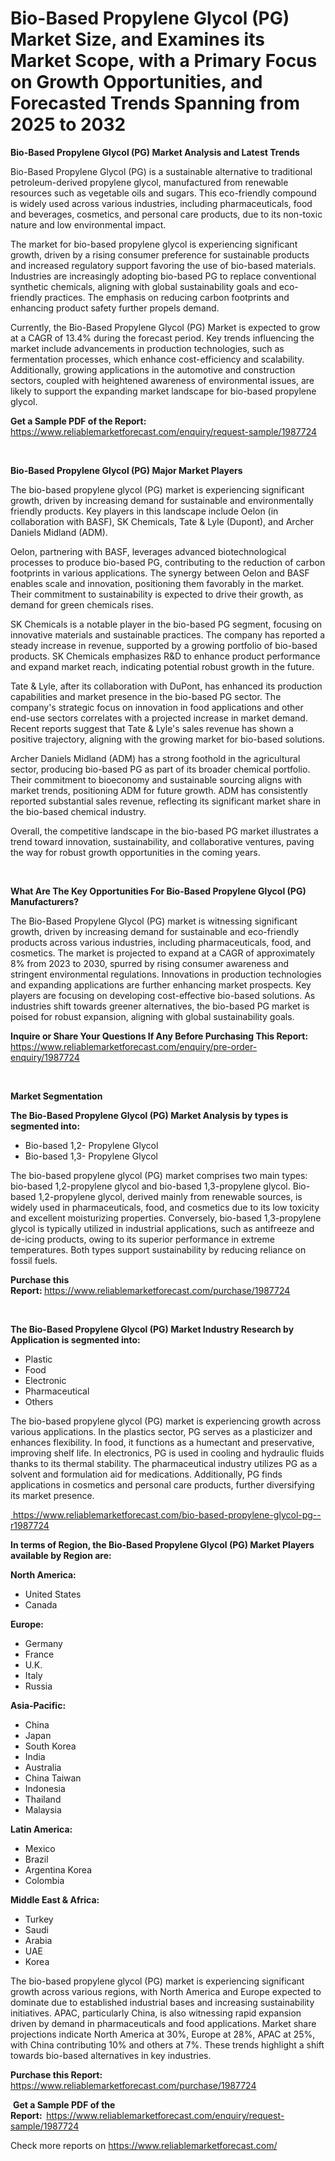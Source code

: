 <p><h1>Bio-Based Propylene Glycol (PG) Market Size, and Examines its Market Scope, with a Primary Focus on Growth Opportunities, and Forecasted Trends Spanning from 2025 to 2032</h1></p><p><strong>Bio-Based Propylene Glycol (PG) Market Analysis and Latest Trends</strong></p>
<p><p>Bio-Based Propylene Glycol (PG) is a sustainable alternative to traditional petroleum-derived propylene glycol, manufactured from renewable resources such as vegetable oils and sugars. This eco-friendly compound is widely used across various industries, including pharmaceuticals, food and beverages, cosmetics, and personal care products, due to its non-toxic nature and low environmental impact.</p><p>The market for bio-based propylene glycol is experiencing significant growth, driven by a rising consumer preference for sustainable products and increased regulatory support favoring the use of bio-based materials. Industries are increasingly adopting bio-based PG to replace conventional synthetic chemicals, aligning with global sustainability goals and eco-friendly practices. The emphasis on reducing carbon footprints and enhancing product safety further propels demand.</p><p>Currently, the Bio-Based Propylene Glycol (PG) Market is expected to grow at a CAGR of 13.4% during the forecast period. Key trends influencing the market include advancements in production technologies, such as fermentation processes, which enhance cost-efficiency and scalability. Additionally, growing applications in the automotive and construction sectors, coupled with heightened awareness of environmental issues, are likely to support the expanding market landscape for bio-based propylene glycol.</p></p>
<p><strong>Get a Sample PDF of the Report:&nbsp;</strong> <a href="https://www.reliablemarketforecast.com/enquiry/request-sample/1987724?utm_campaign=3357&utm_medium=2&utm_source=Github&utm_content=ia&utm_term=03042025&utm_id=bio-based-propylene-glycol-pg">https://www.reliablemarketforecast.com/enquiry/request-sample/1987724</a></p>
<p>&nbsp;</p>
<p><strong>Bio-Based Propylene Glycol (PG) Major Market Players</strong></p>
<p><p>The bio-based propylene glycol (PG) market is experiencing significant growth, driven by increasing demand for sustainable and environmentally friendly products. Key players in this landscape include Oelon (in collaboration with BASF), SK Chemicals, Tate & Lyle (Dupont), and Archer Daniels Midland (ADM).</p><p>Oelon, partnering with BASF, leverages advanced biotechnological processes to produce bio-based PG, contributing to the reduction of carbon footprints in various applications. The synergy between Oelon and BASF enables scale and innovation, positioning them favorably in the market. Their commitment to sustainability is expected to drive their growth, as demand for green chemicals rises.</p><p>SK Chemicals is a notable player in the bio-based PG segment, focusing on innovative materials and sustainable practices. The company has reported a steady increase in revenue, supported by a growing portfolio of bio-based products. SK Chemicals emphasizes R&D to enhance product performance and expand market reach, indicating potential robust growth in the future.</p><p>Tate & Lyle, after its collaboration with DuPont, has enhanced its production capabilities and market presence in the bio-based PG sector. The company's strategic focus on innovation in food applications and other end-use sectors correlates with a projected increase in market demand. Recent reports suggest that Tate & Lyle's sales revenue has shown a positive trajectory, aligning with the growing market for bio-based solutions.</p><p>Archer Daniels Midland (ADM) has a strong foothold in the agricultural sector, producing bio-based PG as part of its broader chemical portfolio. Their commitment to bioeconomy and sustainable sourcing aligns with market trends, positioning ADM for future growth. ADM has consistently reported substantial sales revenue, reflecting its significant market share in the bio-based chemical industry.</p><p>Overall, the competitive landscape in the bio-based PG market illustrates a trend toward innovation, sustainability, and collaborative ventures, paving the way for robust growth opportunities in the coming years.</p></p>
<p>&nbsp;</p>
<p><strong>What Are The Key Opportunities For Bio-Based Propylene Glycol (PG) Manufacturers?</strong></p>
<p><p>The Bio-Based Propylene Glycol (PG) market is witnessing significant growth, driven by increasing demand for sustainable and eco-friendly products across various industries, including pharmaceuticals, food, and cosmetics. The market is projected to expand at a CAGR of approximately 8% from 2023 to 2030, spurred by rising consumer awareness and stringent environmental regulations. Innovations in production technologies and expanding applications are further enhancing market prospects. Key players are focusing on developing cost-effective bio-based solutions. As industries shift towards greener alternatives, the bio-based PG market is poised for robust expansion, aligning with global sustainability goals.</p></p>
<p><strong>Inquire or Share Your Questions If Any Before Purchasing This Report:</strong> <a href="https://www.reliablemarketforecast.com/enquiry/pre-order-enquiry/1987724?utm_campaign=3357&utm_medium=2&utm_source=Github&utm_content=ia&utm_term=03042025&utm_id=bio-based-propylene-glycol-pg">https://www.reliablemarketforecast.com/enquiry/pre-order-enquiry/1987724</a></p>
<p>&nbsp;</p>
<p><strong>Market Segmentation</strong></p>
<p><strong>The Bio-Based Propylene Glycol (PG) Market Analysis by types is segmented into:</strong></p>
<p><ul><li>Bio-based 1,2- Propylene Glycol</li><li>Bio-based 1,3- Propylene Glycol</li></ul></p>
<p><p>The bio-based propylene glycol (PG) market comprises two main types: bio-based 1,2-propylene glycol and bio-based 1,3-propylene glycol. Bio-based 1,2-propylene glycol, derived mainly from renewable sources, is widely used in pharmaceuticals, food, and cosmetics due to its low toxicity and excellent moisturizing properties. Conversely, bio-based 1,3-propylene glycol is typically utilized in industrial applications, such as antifreeze and de-icing products, owing to its superior performance in extreme temperatures. Both types support sustainability by reducing reliance on fossil fuels.</p></p>
<p><strong>Purchase this Report:&nbsp;</strong><a href="https://www.reliablemarketforecast.com/purchase/1987724?utm_campaign=3357&utm_medium=2&utm_source=Github&utm_content=ia&utm_term=03042025&utm_id=bio-based-propylene-glycol-pg">https://www.reliablemarketforecast.com/purchase/1987724</a></p>
<p>&nbsp;</p>
<p><strong>The Bio-Based Propylene Glycol (PG) Market Industry Research by Application is segmented into:</strong></p>
<p><ul><li>Plastic</li><li>Food</li><li>Electronic</li><li>Pharmaceutical</li><li>Others</li></ul></p>
<p><p>The bio-based propylene glycol (PG) market is experiencing growth across various applications. In the plastics sector, PG serves as a plasticizer and enhances flexibility. In food, it functions as a humectant and preservative, improving shelf life. In electronics, PG is used in cooling and hydraulic fluids thanks to its thermal stability. The pharmaceutical industry utilizes PG as a solvent and formulation aid for medications. Additionally, PG finds applications in cosmetics and personal care products, further diversifying its market presence.</p></p>
<p><a href="https://www.reliablemarketforecast.com/bio-based-propylene-glycol-pg--r1987724?utm_campaign=3357&utm_medium=2&utm_source=Github&utm_content=ia&utm_term=03042025&utm_id=bio-based-propylene-glycol-pg">&nbsp;https://www.reliablemarketforecast.com/bio-based-propylene-glycol-pg--r1987724</a></p>
<p><strong>In terms of Region, the Bio-Based Propylene Glycol (PG) Market Players available by Region are:</strong></p>
<p>
    <p> <strong> North America: </strong>
        <ul>
            <li>United States</li>
            <li>Canada</li>
        </ul>
        </p> 
    <p> <strong> Europe: </strong>
        <ul>
            <li>Germany</li>
            <li>France</li>
            <li>U.K.</li>
            <li>Italy</li>
            <li>Russia</li>
        </ul>
        </p> 
    <p> <strong> Asia-Pacific: </strong>
        <ul>
            <li>China</li>
            <li>Japan</li>
            <li>South Korea</li>
            <li>India</li>
            <li>Australia</li>
            <li>China Taiwan</li>
            <li>Indonesia</li>
            <li>Thailand</li>
            <li>Malaysia</li>
        </ul>
        </p> 
    <p> <strong> Latin America: </strong>
        <ul>
            <li>Mexico</li>
            <li>Brazil</li>
            <li>Argentina Korea</li>
            <li>Colombia</li>
        </ul>
        </p> 
    <p> <strong> Middle East & Africa: </strong>
        <ul>
            <li>Turkey</li>
            <li>Saudi</li>
            <li>Arabia</li>
            <li>UAE</li>
            <li>Korea</li>
        </ul>
    </p>
    </p>
<p><p>The bio-based propylene glycol (PG) market is experiencing significant growth across various regions, with North America and Europe expected to dominate due to established industrial bases and increasing sustainability initiatives. APAC, particularly China, is also witnessing rapid expansion driven by demand in pharmaceuticals and food applications. Market share projections indicate North America at 30%, Europe at 28%, APAC at 25%, with China contributing 10% and others at 7%. These trends highlight a shift towards bio-based alternatives in key industries.</p></p>
<p><strong>Purchase this Report: </strong><a href="https://www.reliablemarketforecast.com/purchase/1987724?utm_campaign=3357&utm_medium=2&utm_source=Github&utm_content=ia&utm_term=03042025&utm_id=bio-based-propylene-glycol-pg">https://www.reliablemarketforecast.com/purchase/1987724</a></p>
<p>&nbsp;<strong>Get a Sample PDF of the Report:&nbsp;&nbsp;</strong><a href="https://www.reliablemarketforecast.com/enquiry/request-sample/1987724?utm_campaign=3357&utm_medium=2&utm_source=Github&utm_content=ia&utm_term=03042025&utm_id=bio-based-propylene-glycol-pg">https://www.reliablemarketforecast.com/enquiry/request-sample/1987724</a></p>
<p><strong></strong></p>
<p>Check more reports on <a href="https://www.reliablemarketforecast.com/?utm_campaign=3357&utm_medium=2&utm_source=Github&utm_content=ia&utm_term=03042025&utm_id=bio-based-propylene-glycol-pg">https://www.reliablemarketforecast.com/</a></p>
